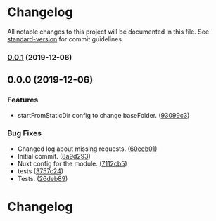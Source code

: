 # Changelog

All notable changes to this project will be documented in this file. See [standard-version](https://github.com/conventional-changelog/standard-version) for commit guidelines.

### [0.0.1](https://github.com/LuXDAmore/nuxt-apis-to-file/compare/v0.0.0...v0.0.1) (2019-12-06)

## 0.0.0 (2019-12-06)


### Features

* startFromStaticDir config to change baseFolder. ([93099c3](https://github.com/LuXDAmore/nuxt-apis-to-file/commit/93099c38a579698a076c1abf291f656ba9e9678c))


### Bug Fixes

* Changed log about missing requests. ([60ceb01](https://github.com/LuXDAmore/nuxt-apis-to-file/commit/60ceb018f423ccaba79b5654ceaa4869bbf2c5b3))
* Initial commit. ([8a9d293](https://github.com/LuXDAmore/nuxt-apis-to-file/commit/8a9d293914e441b7b71eec1b25fdbcd247273fb9))
* Nuxt config for the module. ([7112cb5](https://github.com/LuXDAmore/nuxt-apis-to-file/commit/7112cb56023022fea77964394b960525900c0259))
* tests ([3757c24](https://github.com/LuXDAmore/nuxt-apis-to-file/commit/3757c2417f55eaf32b6551d6c89efd20011faeb4))
* Tests. ([26deb89](https://github.com/LuXDAmore/nuxt-apis-to-file/commit/26deb8992b29f610ed67c346d3c83a71265fa300))

# Changelog

